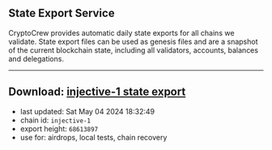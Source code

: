 ## State Export Service
CryptoCrew provides automatic daily state exports for all chains we validate. State export files can be used as genesis files and are a snapshot of the current blockchain state, including all validators, accounts, balances and delegations.

---
**Download: [injective-1 state export](https://dl-eu2.ccvalidators.com/SERVICE/injective/injective-1_export_68613897.json)**
---

- last updated: Sat May 04 2024 18:32:49
- chain id: `injective-1`
- export height: `68613897`
- use for: airdrops, local tests, chain recovery
